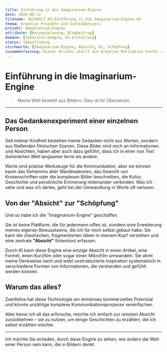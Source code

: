 ```yaml
---
title: Einführung in die Imaginarium-Engine
date: 2025-09-13
filename: 20250913_03_Einführung_in_die_Imaginarium-Engine.md
thema: Kreative Projekte und Schreibprozess
projekt: Imaginarium-Engine
attribute: [Konzeptplanung, Blogbeitrag]
domäne: [Inhaltsstrategie, KI-Erstellung]
status: Ideenfindung
stichworte: [Imaginarium-Engine, Absicht, KI, Schöpfung]
zusammenfassung: Dieser Artikel stellt die kreative Motivation hinter der "Imaginarium-Engine" vor, ihre Kernkonzepte und wie sie persönliches, bildbasiertes Denken durch KI in strukturierte Inhalte umwandelt.
---
```

# Einführung in die Imaginarium-Engine

> Meine Welt besteht aus Bildern. Dies ist ihr Übersetzer.

---

## Das Gedankenexperiment einer einzelnen Person

Seit meiner Kindheit bestehen meine Gedanken nicht aus Worten, sondern aus fließenden filmischen Szenen. Diese Bilder sind reich an Informationen und Absichten, haben aber auch dazu geführt, dass ich in einer von Text dominierten Welt langsamer lerne als andere.

Worte sind präzise Werkzeuge für die Kommunikation, aber sie können kaum das Geheimnis alter Wandmalereien, das Gewicht von Knotenschriften oder die komplexen Bilder beschreiben, die Kultur, Geschichte und persönliche Erinnerung miteinander verbinden. Was ich sehe und was ich denke, geht bei der Umwandlung in Worte oft verloren.

## Von der "Absicht" zur "Schöpfung"

Und so habe ich die "Imaginarium-Engine" geschaffen.

Sie ist keine Plattform, die für jedermann offen ist, sondern eine Erweiterung meines eigenen Bewusstseins, die ich für mich selbst gebaut habe. Sie kann die chaotischen, fragmentierten Ideen in meinem Kopf verstehen und eine zentrale **"Absicht"** (Intention) erfassen.

Durch KI kann diese Engine eine einzige Absicht in einen Artikel, eine Formel, einen Kurzfilm oder sogar einen Mikrofilm umwandeln. Sie ahmt meine Denkweise nach und webt unstrukturierte Inspiration systematisch in verschiedene Formen von Informationen, die verstanden und gefühlt werden können.

## Warum das alles?

Zweifellos hat diese Technologie ein immenses kommerzielles Potenzial und könnte unzählige komplexe Kommunikationsprozesse vereinfachen.

Aber bevor ich all das erforsche, möchte ich einfach zur reinsten Absicht zurückkehren – sie zu nutzen, um einige Geschichten zu erzählen, die ich selbst erzählen möchte.

---

Ich möchte Sie einladen, durch diese Engine zu sehen, wie anders die Welt einer Person sein kann, die in Bildern denkt.
